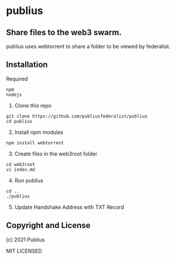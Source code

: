 # publius
## Share files to the web3 swarm.

publius uses webtorrent to share a folder to be viewed by federalist.

## Installation

Required
```
npm
nodejs
```

1. Clone this repo
```
git clone https://github.com/publiusfederalist/publius
cd publius
```

2. Install npm modules
```
npm install webtorrent
```

3. Create files in the web3root folder
```
cd web3root
vi index.md
```

4. Run publius
```
cd ..
./publius
```

5. Update Handshake Address with TXT Record

## Copyright and License

(c) 2021 Publius

MIT LICENSED
